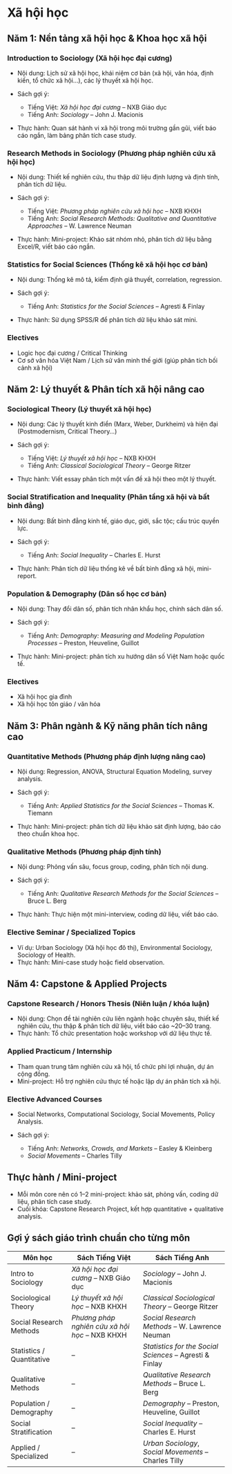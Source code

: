 # Xã hội học

## Năm 1: Nền tảng xã hội học & Khoa học xã hội

### Introduction to Sociology (Xã hội học đại cương)

- Nội dung: Lịch sử xã hội học, khái niệm cơ bản (xã hội, văn hóa, định kiến, tổ chức xã hội…), các lý thuyết xã hội học.
- Sách gợi ý:

  - Tiếng Việt: _Xã hội học đại cương_ – NXB Giáo dục
  - Tiếng Anh: _Sociology_ – John J. Macionis

- Thực hành: Quan sát hành vi xã hội trong môi trường gần gũi, viết báo cáo ngắn, làm bảng phân tích case study.

### Research Methods in Sociology (Phương pháp nghiên cứu xã hội học)

- Nội dung: Thiết kế nghiên cứu, thu thập dữ liệu định lượng và định tính, phân tích dữ liệu.
- Sách gợi ý:

  - Tiếng Việt: _Phương pháp nghiên cứu xã hội học_ – NXB KHXH
  - Tiếng Anh: _Social Research Methods: Qualitative and Quantitative Approaches_ – W. Lawrence Neuman

- Thực hành: Mini-project: Khảo sát nhóm nhỏ, phân tích dữ liệu bằng Excel/R, viết báo cáo ngắn.

### Statistics for Social Sciences (Thống kê xã hội học cơ bản)

- Nội dung: Thống kê mô tả, kiểm định giả thuyết, correlation, regression.
- Sách gợi ý:

  - Tiếng Anh: _Statistics for the Social Sciences_ – Agresti & Finlay

- Thực hành: Sử dụng SPSS/R để phân tích dữ liệu khảo sát mini.

### Electives

- Logic học đại cương / Critical Thinking
- Cơ sở văn hóa Việt Nam / Lịch sử văn minh thế giới (giúp phân tích bối cảnh xã hội)

## Năm 2: Lý thuyết & Phân tích xã hội nâng cao

### Sociological Theory (Lý thuyết xã hội học)

- Nội dung: Các lý thuyết kinh điển (Marx, Weber, Durkheim) và hiện đại (Postmodernism, Critical Theory…)
- Sách gợi ý:

  - Tiếng Việt: _Lý thuyết xã hội học_ – NXB KHXH
  - Tiếng Anh: _Classical Sociological Theory_ – George Ritzer

- Thực hành: Viết essay phân tích một vấn đề xã hội theo một lý thuyết.

### Social Stratification and Inequality (Phân tầng xã hội và bất bình đẳng)

- Nội dung: Bất bình đẳng kinh tế, giáo dục, giới, sắc tộc; cấu trúc quyền lực.
- Sách gợi ý:

  - Tiếng Anh: _Social Inequality_ – Charles E. Hurst

- Thực hành: Phân tích dữ liệu thống kê về bất bình đẳng xã hội, mini-report.

### Population & Demography (Dân số học cơ bản)

- Nội dung: Thay đổi dân số, phân tích nhân khẩu học, chính sách dân số.
- Sách gợi ý:

  - Tiếng Anh: _Demography: Measuring and Modeling Population Processes_ – Preston, Heuveline, Guillot

- Thực hành: Mini-project: phân tích xu hướng dân số Việt Nam hoặc quốc tế.

### Electives

- Xã hội học gia đình
- Xã hội học tôn giáo / văn hóa

## Năm 3: Phân ngành & Kỹ năng phân tích nâng cao

### Quantitative Methods (Phương pháp định lượng nâng cao)

- Nội dung: Regression, ANOVA, Structural Equation Modeling, survey analysis.
- Sách gợi ý:

  - Tiếng Anh: _Applied Statistics for the Social Sciences_ – Thomas K. Tiemann

- Thực hành: Mini-project: phân tích dữ liệu khảo sát định lượng, báo cáo theo chuẩn khoa học.

### Qualitative Methods (Phương pháp định tính)

- Nội dung: Phỏng vấn sâu, focus group, coding, phân tích nội dung.
- Sách gợi ý:

  - Tiếng Anh: _Qualitative Research Methods for the Social Sciences_ – Bruce L. Berg

- Thực hành: Thực hiện một mini-interview, coding dữ liệu, viết báo cáo.

### Elective Seminar / Specialized Topics

- Ví dụ: Urban Sociology (Xã hội học đô thị), Environmental Sociology, Sociology of Health.
- Thực hành: Mini-case study hoặc field observation.

## Năm 4: Capstone & Applied Projects

### Capstone Research / Honors Thesis (Niên luận / khóa luận)

- Nội dung: Chọn đề tài nghiên cứu liên ngành hoặc chuyên sâu, thiết kế nghiên cứu, thu thập & phân tích dữ liệu, viết báo cáo \~20–30 trang.
- Thực hành: Tổ chức presentation hoặc workshop với dữ liệu thực tế.

### Applied Practicum / Internship

- Tham quan trung tâm nghiên cứu xã hội, tổ chức phi lợi nhuận, dự án cộng đồng.
- Mini-project: Hỗ trợ nghiên cứu thực tế hoặc lập dự án phân tích xã hội.

### Elective Advanced Courses

- Social Networks, Computational Sociology, Social Movements, Policy Analysis.
- Sách gợi ý:

  - Tiếng Anh: _Networks, Crowds, and Markets_ – Easley & Kleinberg
  - _Social Movements_ – Charles Tilly

## Thực hành / Mini-project

- Mỗi môn core nên có 1–2 mini-project: khảo sát, phỏng vấn, coding dữ liệu, phân tích case study.
- Cuối khóa: Capstone Research Project, kết hợp quantitative + qualitative analysis.

## Gợi ý sách giáo trình chuẩn cho từng môn

| Môn học                   | Sách Tiếng Việt                                | Sách Tiếng Anh                                          |
| ------------------------- | ---------------------------------------------- | ------------------------------------------------------- |
| Intro to Sociology        | _Xã hội học đại cương_ – NXB Giáo dục          | _Sociology_ – John J. Macionis                          |
| Sociological Theory       | _Lý thuyết xã hội học_ – NXB KHXH              | _Classical Sociological Theory_ – George Ritzer         |
| Social Research Methods   | _Phương pháp nghiên cứu xã hội học_ – NXB KHXH | _Social Research Methods_ – W. Lawrence Neuman          |
| Statistics / Quantitative | –                                              | _Statistics for the Social Sciences_ – Agresti & Finlay |
| Qualitative Methods       | –                                              | _Qualitative Research Methods_ – Bruce L. Berg          |
| Population / Demography   | –                                              | _Demography_ – Preston, Heuveline, Guillot              |
| Social Stratification     | –                                              | _Social Inequality_ – Charles E. Hurst                  |
| Applied / Specialized     | –                                              | _Urban Sociology_, _Social Movements_ – Charles Tilly   |
